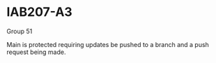 # IAB207-A3
Group 51

Main is protected requiring updates be pushed to a branch and a push request being made.
